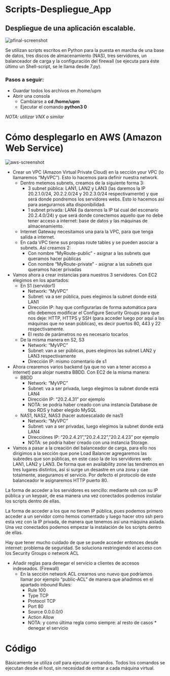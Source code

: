 # Scripts-Despliegue_App

## Despliegue de una aplicación escalable.

![pfinal-screenshot](https://user-images.githubusercontent.com/36509669/51669685-44838880-1fc5-11e9-9f1f-91dc1a646921.JPG)

Se utilizan scripts escritos en Python para la puesta en marcha de una base de datos, tres discos de almacenamiento (NAS), tres servidores, un balanceador de carga y la configuración del firewall (se ejecuta para éste último un Shell-script, se le llama desde 7.py).

### Pasos a seguir:
- Guardar todos los archivos en /home/upm
- Abrir una consola
    - Cambiarse a **cd /home/upm**
    - Ejecutar el comando **python3 0** 

*NOTA: utilizar VNX o similar*

# Cómo desplegarlo en AWS (Amazon Web Service)

![aws-screenshot](https://user-images.githubusercontent.com/36509669/51670770-a2b16b00-1fc7-11e9-92bd-edb7b5ca5288.JPG)

-	Crear un VPC (Amazon Virtual Private Cloud) en la sección your VPC (lo llamaremos “MyVPC”). Esto lo hacemos para definir nuestra network.
    -	Dentro metemos subnets, creamos de la siguiente forma 3: 
        -	3 subnet pública: LAN1, LAN2 y LAN3 (las daremos la IP 20.2.1.0/24, 20.2.2.0/24 y 20.2.3.0/24 respectivamente) y que será donde pondremos los servidores webs. Esto lo hacemos así para asegurarnos alta disponibilidad.
        -	1 subnet privada: LAN4 (la daremos la IP tal cual del escenario 20.2.4.0/24) y que será donde conectemos aquello que no debe tener acceso a internet: base de datos y las máquinas de almacenamiento.
    -	Internet Gateway necesitamos una para la VPC, para que tenga salida a internet.
    -	En cada VPC tiene sus propias route tables y se pueden asociar a subnets. Así creamos 2:
        -	Con nombre “MyRoute-public” - asignar a las subnets que queramos hacer públicas
        -	Con nombre “MyRoute-private” - asignar a las subnets que queramos hacer privadas
-	Vamos ahora a crear instancias para nuestros 3 servidores. Con EC2 elegimos en los apartados:
    -	En S1 (servidor1)
        -	Network: “MyVPC”
        -	Subnet: va a ser pública, pues elegimos la subnet donde está LAN1
        -	Dirección IP: hay que configurarlas de forma automática para ello debemos modificar el Configure Security Groups para que nos deje: HTTP, HTTPS y SSH (para acceder luego por aquí a las máquinas que no sean públicas), es decir puertos 80, 443 y 22 respectivamente.
        -	El resto de parámetros no es necesario tocarlos
    -	De la misma manera en S2, S3
        -	Network: “MyVPC”
        -	Subnet: van a ser públicas, pues elegimos las subnet LAN2 y LAN3 respectivamente
        -	Dirección IP: mismo comentario de s1
-	Ahora crearemos varios backend (ya que no van a tener acceso a internet) para alojar nuestra BBDD. Con EC2 de la misma manera:
    -	BBDD 
        -	Network: “MyVPC”
        -	Subnet: va a ser privada, luego elegimos la subnet donde está LAN4
        -	Dirección IP: “20.2.4.31” por ejemplo
        -   NOTA: se podría haber creado con una instancia Database de tipo RDS y haber elegido MySQL
    -	NAS1, NAS2, NAS3 (hacer autoescalado de nas1)
        -   Network: “MyVPC”
        -	Subnet: van a ser privadas, luego elegimos la subnet donde está LAN4
        -   Direcciónes IP: “20.2.4.21”,”20.2.4.22”,”20.2.4.23” por ejemplo
        -   NOTA: se podría haber creado con una instancia Storage.
-   Vamos a pasar a la creación del balanceador de carga, para ello nos dirigimos a la sección que pone Load Balancer agregaremos las subredes que son públicas, en este caso la de los servidores web: LAN1, LAN2 y LAN3. De forma que en availability zone las tendremos en tres lugares distintos, así si surge un desastre en una zona y cae totalmente, aseguramos el servicio. Por defecto el protocolo de este balanceador le asignaremos HTTP puerto 80.

La forma de acceder a los servidores es sencillo: mediante ssh con su IP pública y un keypair, de esa manera una vez conectados podemos instalar los scripts dentro de ellas.

La forma de acceder a los que no tienen IP pública, pues podemos primero acceder a un servidor como hemos comentado y luego hacer otro ssh pero esta vez con la IP privada, de manera que tenemos así una máquina aislada. Una vez conectados podemos empezar la instalación de los scripts dentro de ellas.

Hay que tener mucho cuidado de que se puede acceder entonces desde internet: problema de seguridad. Se soluciona restringiendo el acceso con los Security Groups o network ACL
-	Añadir reglas para denegar el servicio a clientes de accesos indeseados. (Firewall)
    -	En la sección network ACL crearnos uno nuevo que podríamos llamar por ejemplo “public-ACL” de manera que añadimos en el apartado inbound Rules:
        -	Rule 100
        -	Type TCP 
        -	Protocol TCP
        -	Port 80
        -	Source 0.0.0.0/0
        -	Action Allow
        -   NOTA: y como última regla como siempre: al resto de casos * denegar el servicio

# Código
Básicamente se utiliza *call* para ejecutar comandos. Todos los comandos se ejecutan desde el host, sin necesidad de entrar a cada máquina virtual.
